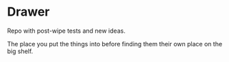 # Drawer

Repo with post-wipe tests and new ideas.

The place you put the things into before finding them their own place on the big
shelf.
